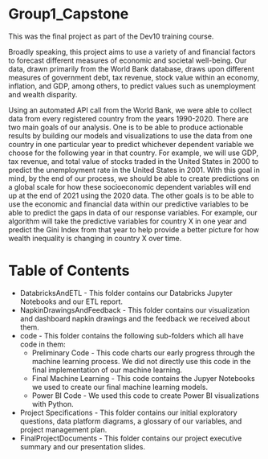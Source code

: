 # Group1_Capstone

This was the final project as part of the Dev10 training course.


Broadly speaking, this project aims to use a variety of and financial factors to forecast different measures of economic and societal well-being. Our data, drawn primarily from the World Bank database, draws upon different measures of government debt, tax revenue, stock value within an economy, inflation, and GDP, among others, to predict values such as unemployment and wealth disparity.

Using an automated API call from the World Bank, we were able to collect data from every registered country from the years 1990-2020. There are two main goals of our analysis.
One is to be able to produce actionable results by building our models and visualizations to use the data from one country in one particular year to predict whichever dependent variable we choose for the following year in that country. For example, we will use GDP, tax revenue, and total value of stocks traded in the United States in 2000 to predict the unemployment rate in the United States in 2001. With this goal in mind, by the end of our process, we should be able to create predictions on a global scale for how these socioeconomic dependent variables will end up at the end of 2021 using the 2020 data. The other goals is to be able to use the economic and financial data within our predictive variables to be able to predict the gaps in data of our response variables. For example, our algorithm will take the predictive variables for country X in one year and predict the Gini Index from that year to help provide a better picture for how wealth inequality is changing in country X over time.

# Table of Contents
- DatabricksAndETL - This folder contains our Databricks Jupyter Notebooks and our ETL report.
- NapkinDrawingsAndFeedback - This folder contains our visualization and dashboard napkin drawings and the feedback we received about them.
- code - This folder contains the following sub-folders which all have code in them:
    - Preliminary Code - This code charts our early progress through the machine learning process. We did not directly use this code in the final implementation of our machine learning.
    -  Final Machine Learning - This code contains the Jupyer Notebooks we used to create our final machine learning models.
    -  Power BI Code - We used this code to create Power BI visualizations with Python.
- Project Specifications - This folder contains our initial exploratory questions, data platform diagrams, a glossary of our variables, and project management plan.
- FinalProjectDocuments - This folder contains our project executive summary and our presentation slides.

